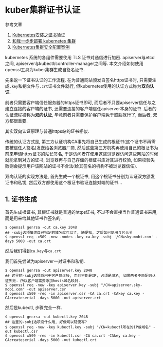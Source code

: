 # kuber集群证书认证

参考文章

1. [Kubernetes安装之证书验证](https://www.kubernetes.org.cn/1861.html)
2. [和我一步步部署 kubernetes 集群](https://github.com/opsnull/follow-me-install-kubernetes-cluster)
3. [Kubernetes集群安全配置案例](http://www.cnblogs.com/breg/p/5923604.html)

kubernetes 系统的各组件需要使用 TLS 证书对通信进行加密. apiserver与etcd之间, apiserver与kubectl/controller-manager之间等. 本文介绍如何使用openssl工具为kuber集群生成自签名证书.

先来说一下证书认证的工作流程. 在为普通网站颁发自签名https证书时, 只需要生成`.key`私钥文件与`.crt`证书文件就行, 但kubernetes使用的认证方式称为**双向认证**.

前者只需要客户端信任服务器的https证书即可, 而后者不只要apiserver信任与之建立连接的客户端的证书, 还需要连接的客户端信任apiserver本身的证书. 后者的认证流程被称为**双向认证**, 毕竟前者只需要保护客户端免于威胁就行了, 而后者, 双方都很重要.


其实双向认证原理与普通https站的证书相似. 

传统的认证方式是, 第三方认证机构CA事先将自己生成的根证书(这个证书不再需要被信任人签名)发送给各浏览器厂商, 然后这些第三方机构再使用自己的根证书为前来申请https证书的站长签名, 于是访问者在使用这些浏览器访问这些网站的时候就能拿到对方的证书, 浏览器再与自己存储的根证书库对其进行校验, 如果校验失败则会提示用户该网站的证书不合法(给其签名的机构不被浏览器信任).

双向认证的实现方法是, 首先生成一个根证书, 用这个根证书分别为认证双方颁发证书和私钥, 然后双方都使用这个根证书验证连接对端的证书...

## 1. 证书生成

首先生成根证书, 其根证书就是普通的https证书, 不过不会直接当作普通证书来用, 而是用来给其他证书作签名的.

```
$ openssl genrsa -out ca.key 2048
## -subj选项填你自己指定的域名就可以了, 随便指, 之后如何使用与它无关
$ openssl req -x509 -new -nodes -key ca.key -subj '/CN=sky-mobi.com' -days 5000 -out ca.crt
```

然后我们得到`ca.key`与`ca.crt`

我们首先尝试为apiserver一对证书和私钥.

```
$ openssl genrsa -out apiserver.key 2048
## 这里的-subj选项将用于客户端连接, 而且不能是IP, 必须是域名, 如果两者不匹配则认证失败. 所以客户端需要添加hosts域名映射.
$ openssl req -new -key apiserver.key -subj "/CN=apiserver.sky-mobi.com" -out apiserver.csr
$ openssl x509 -req -in apiserver.csr -CA ca.crt -CAkey ca.key -CAcreateserial -days 5000 -out apiserver.crt
```

然后是kubectl, 步骤完全一样.

```
$ openssl genrsa -out kubectl.key 2048
## 这里的-subj选项没什么用, 好像可以随便写?
$ openssl req -new -key kubectl.key -subj "/CN=kubectl所在的IP或域名" -out kubectl.csr
$ openssl x509 -req -in kubectl.csr -CA ca.crt -CAkey ca.key -CAcreateserial -days 5000 -out kubectl.crt
```
